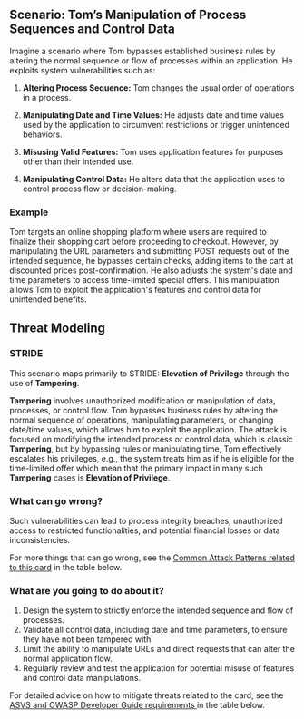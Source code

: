 ## Scenario: Tom’s Manipulation of Process Sequences and Control Data

Imagine a scenario where Tom bypasses established business rules by altering the normal sequence or flow of processes within an application. He exploits system vulnerabilities such as:

1. **Altering Process Sequence:** Tom changes the usual order of operations in a process.

2. **Manipulating Date and Time Values:** He adjusts date and time values used by the application to circumvent restrictions or trigger unintended behaviors.

3. **Misusing Valid Features:** Tom uses application features for purposes other than their intended use.

4. **Manipulating Control Data:** He alters data that the application uses to control process flow or decision-making.

### Example

Tom targets an online shopping platform where users are required to finalize their shopping cart before proceeding to checkout. However, by manipulating the URL parameters and submitting POST requests out of the intended sequence, he bypasses certain checks, adding items to the cart at discounted prices post-confirmation. He also adjusts the system's date and time parameters to access time-limited special offers. This manipulation allows Tom to exploit the application's features and control data for unintended benefits.

## Threat Modeling

### STRIDE

This scenario maps primarily to STRIDE: **Elevation of Privilege** through the use of **Tampering**.

**Tampering** involves unauthorized modification or manipulation of data, processes, or control flow.
Tom bypasses business rules by altering the normal sequence of operations, manipulating parameters, or changing date/time values, which allows him to exploit the application.
The attack is focused on modifying the intended process or control data, which is classic **Tampering**, but by bypassing rules or manipulating time, Tom effectively escalates his privileges, e.g., the system treats him as if he is eligible for the time-limited offer which mean that the primary impact in many such **Tampering** cases is **Elevation of Privilege**.

### What can go wrong?

Such vulnerabilities can lead to process integrity breaches, unauthorized access to restricted functionalities, and potential financial losses or data inconsistencies.

For more things that can go wrong, see the [Common Attack Patterns related to this card](#mapping 'Common Attack Patterns related to this card [internal]') in the table below.

### What are you going to do about it?

1. Design the system to strictly enforce the intended sequence and flow of processes.
2. Validate all control data, including date and time parameters, to ensure they have not been tampered with.
3. Limit the ability to manipulate URLs and direct requests that can alter the normal application flow.
4. Regularly review and test the application for potential misuse of features and control data manipulations.

For detailed advice on how to mitigate threats related to the card, see the [ASVS and OWASP Developer Guide requirements ](#mapping 'ASVS and OWASP Developer Guide requirements [internal]') in the table below.
